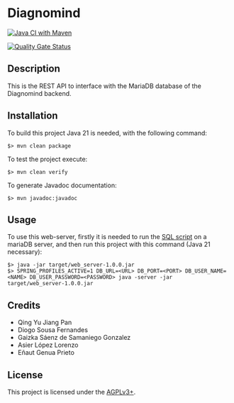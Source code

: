 # Diagnomind
[![Java CI with Maven](https://github.com/diagnomind/web-server/actions/workflows/ci-maven.yml/badge.svg)](https://github.com/diagnomind/web-server/actions/workflows/ci-maven.yml)

[![Quality Gate Status](https://sonarqube.diagnomind.duckdns.org/api/project_badges/measure?project=web-server&metric=alert_status&token=sqb_a86c0409bcd97e57da58d55b041a4b0afa26738e)](https://sonarqube.diagnomind.duckdns.org/dashboard?id=web-server)

## Description

This is the REST API to interface with the MariaDB database of the Diagnomind backend.

## Installation

To build this project Java 21 is needed, with the following command:
```
$> mvn clean package
```

To test the project execute:
```
$> mvn clean verify
```

To generate Javadoc documentation:
```
$> mvn javadoc:javadoc
```

## Usage

To use this web-server, firstly it is needed to run the [SQL script](src/main/sql/diagnomind.sql) on a mariaDB server, and then run this project with this command (Java 21 necessary):
```
$> java -jar target/web_server-1.0.0.jar
$> SPRING_PROFILES_ACTIVE=1 DB_URL=<URL> DB_PORT=<PORT> DB_USER_NAME=<NAME> DB_USER_PASSWORD=<PASSWORD> java -server -jar target/web_server-1.0.0.jar
```

## Credits

- Qing Yu Jiang Pan
- Diogo Sousa Fernandes
- Gaizka Sáenz de Samaniego Gonzalez
- Asier López Lorenzo
- Eñaut Genua Prieto

## License

This project is licensed under the [AGPLv3+](LICENSE).